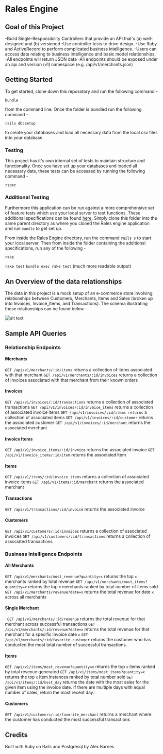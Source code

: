 # Rales Engine

## Goal of this Project
-Build Single-Responsibility Controllers that provide an API that's (a) well-designed and (b) versioned
-Use controller tests to drive design.
-Use Ruby and ActiveRecord to perform complicated business intelligence.
-Users can access data relating to business intelligence and basic model relationships.
-All endpoints will return JSON data
-All endpoints should be exposed under an api and version (v1) namespace (e.g. /api/v1/merchants.json)

## Getting Started
To get started, clone down this reposotory and run the following command - 
```
bundle
```
from the command line.  Once the folder is bundled run the following command - 
```
rails db:setup
```
to create your databases and load all necessary data from the local csv files into your database.

### Testing

This project has it's own internal set of tests to maintain structure and functionality. Once you have set up your databases and loaded all necessary data, these tests can be accessed by running the following command -

```
rspec
```

### Additional Testing

Furthermore this application can be run against a more comprehensive set of feature tests which use your local server to test functions.  These additional specifications can be found [here](https://github.com/turingschool-examples/sales_engine/tree/master/data).  Simply clone this folder into the same parent directory as where you cloned the Rales engine application and run ``` bundle ``` to get set up.   

From inside the Rales Engine directory, run the command ``` rails s ``` to start your local server.  Then from inside the folder containing the additional specifications, run any of the following - 
```
rake
```
```rake test```
``` bundle exec rake test ``` (much more readable output)

## An Overview of the data relationships

The data in this project is a mock setup of an e-commerce store involving relationships between Customers, Merchants, Items and Sales (broken up into Invoices, Invoice_Items, and Transactions).  The schema illustrating these relationships can be found below -

![alt text](https://lh3.googleusercontent.com/npVkpXwAyJVUrUkd_PotEaVuue_qCmA9TYhiRg4nWUblNmeEeQxJeIlPfQOtdRwnL6ufKUL3A30AWc1gc0AbJpnkuq6GUt-XXHTWGyDXugck4lT3C2xBZkHQRR_7kCR5-YW1T3RKAKTojaktyDLy0DkivSUV1vDefhWGDzUm-1x0vP80AHxSNXE2juedqDag9oMyX0Mq59LN6JFH72V9-UF1sFMB99zTwiSbNknjF0Te-PLvitxd4dzYQh4gu2s3KiosC9n1Ns5H9_2_-iWSyTXpuHUuur-7Ht5TZfQ4TEok6dEMYwyvVAUorqG_yC86DTnh8PLpZJQzLOYpCqUh0mdumozSfQdNHWMV3Lpy8QbyQzJIVQSNFQ-FbudIMPdHfByEmSuBijdg8dTgsa2NJWDA75qtCw_BTPDKg8Tan-A_dtqrxN31c3lDvuIxNLMGnC8Eryv77klBVglAbQ02C0jIyyTdyzpoSVYBtKJQjx2e86ZNUwnSDIFg1nJ1fmgzBAe97FRapPqiX-PQTS1VeOCnUOeNJWGz6vlKIKzqoH9cszLfxt93PZz7MXPFP4VC=w2560-h1216)

## Sample API Queries

### Relationship Endpoints

#### Merchants
```GET /api/v1/merchants/:id/items``` returns a collection of items associated with that merchant
```GET /api/v1/merchants/:id/invoices``` returns a collection of invoices associated with that merchant from their known orders
#### Invoices
```GET /api/v1/invoices/:id/transactions``` returns a collection of associated transactions
```GET /api/v1/invoices/:id/invoice_items``` returns a collection of associated invoice items
```GET /api/v1/invoices/:id/items returns``` a collection of associated items
```GET /api/v1/invoices/:id/customer``` returns the associated customer
```GET /api/v1/invoices/:id/merchant``` returns the associated merchant
#### Invoice Items
```GET /api/v1/invoice_items/:id/invoice``` returns the associated invoice
```GET /api/v1/invoice_items/:id/item``` returns the associated item
#### Items
```GET /api/v1/items/:id/invoice_items``` returns a collection of associated invoice items
```GET /api/v1/items/:id/merchant``` returns the associated merchant
#### Transactions
```GET /api/v1/transactions/:id/invoice``` returns the associated invoice
#### Customers
```GET /api/v1/customers/:id/invoices``` returns a collection of associated invoices
```GET /api/v1/customers/:id/transactions``` returns a collection of associated transactions

### Business Intelligence Endpoints

#### All Merchants
```GET /api/v1/merchants/most_revenue?quantity=x``` returns the top ```x``` merchants ranked by total revenue
```GET /api/v1/merchants/most_items?quantity=x``` returns the top ```x``` merchants ranked by total number of items sold
```GET /api/v1/merchants/revenue?date=x``` returns the total revenue for date ```x``` across all merchants
#### Single Merchant
``` GET /api/v1/merchants/:id/revenue``` returns the total revenue for that merchant across successful transactions
```GET /api/v1/merchants/:id/revenue?date=x``` returns the total revenue for that merchant for a specific invoice date ```x```
```GET /api/v1/merchants/:id/favorite_customer``` returns the customer who has conducted the most total number of successful transactions.
#### Items
```GET /api/v1/items/most_revenue?quantity=x``` returns the top ```x``` items ranked by total revenue generated
```GET /api/v1/items/most_items?quantity=x``` returns the top ```x``` item instances ranked by total number sold
```GET /api/v1/items/:id/best_day``` returns the date with the most sales for the given item using the invoice date. If there are multiple days with equal number of sales, return the most recent day.
#### Customers
```GET /api/v1/customers/:id/favorite_merchant``` returns a merchant where the customer has conducted the most successful transactions

## Credits
Built with Ruby on Rails and Postgresql by Alex Barnes



